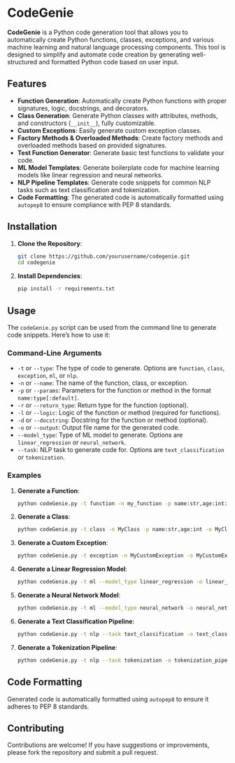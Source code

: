 # CodeGenie

**CodeGenie** is a Python code generation tool that allows you to automatically create Python functions, classes, exceptions, and various machine learning and natural language processing components. This tool is designed to simplify and automate code creation by generating well-structured and formatted Python code based on user input.

## Features

- **Function Generation**: Automatically create Python functions with proper signatures, logic, docstrings, and decorators.
- **Class Generation**: Generate Python classes with attributes, methods, and constructors (`__init__`), fully customizable.
- **Custom Exceptions**: Easily generate custom exception classes.
- **Factory Methods & Overloaded Methods**: Create factory methods and overloaded methods based on provided signatures.
- **Test Function Generator**: Generate basic test functions to validate your code.
- **ML Model Templates**: Generate boilerplate code for machine learning models like linear regression and neural networks.
- **NLP Pipeline Templates**: Generate code snippets for common NLP tasks such as text classification and tokenization.
- **Code Formatting**: The generated code is automatically formatted using `autopep8` to ensure compliance with PEP 8 standards.

## Installation

1. **Clone the Repository**:
    ```bash
    git clone https://github.com/yourusername/codegenie.git
    cd codegenie
    ```

2. **Install Dependencies**:
    ```bash
    pip install -r requirements.txt
    ```

## Usage

The `codeGenie.py` script can be used from the command line to generate code snippets. Here’s how to use it:

### Command-Line Arguments

- `-t` or `--type`: The type of code to generate. Options are `function`, `class`, `exception`, `ml`, or `nlp`.
- `-n` or `--name`: The name of the function, class, or exception.
- `-p` or `--params`: Parameters for the function or method in the format `name:type[:default]`.
- `-r` or `--return_type`: Return type for the function (optional).
- `-l` or `--logic`: Logic of the function or method (required for functions).
- `-d` or `--docstring`: Docstring for the function or method (optional).
- `-o` or `--output`: Output file name for the generated code.
- `--model_type`: Type of ML model to generate. Options are `linear_regression` or `neural_network`.
- `--task`: NLP task to generate code for. Options are `text_classification` or `tokenization`.

### Examples

1. **Generate a Function**:
    ```bash
    python codeGenie.py -t function -n my_function -p name:str,age:int:25 -r str -l "return f'Name: {name}, Age: {age}'" -d "Returns a formatted string with name and age" -o my_function.py
    ```

2. **Generate a Class**:
    ```bash
    python codeGenie.py -t class -n MyClass -p name:str,age:int -o MyClass.py
    ```

3. **Generate a Custom Exception**:
    ```bash
    python codeGenie.py -t exception -n MyCustomException -o MyCustomException.py
    ```

4. **Generate a Linear Regression Model**:
    ```bash
    python codeGenie.py -t ml --model_type linear_regression -o linear_regression.py
    ```

5. **Generate a Neural Network Model**:
    ```bash
    python codeGenie.py -t ml --model_type neural_network -o neural_network.py
    ```

6. **Generate a Text Classification Pipeline**:
    ```bash
    python codeGenie.py -t nlp --task text_classification -o text_classification_pipeline.py
    ```

7. **Generate a Tokenization Pipeline**:
    ```bash
    python codeGenie.py -t nlp --task tokenization -o tokenization_pipeline.py
    ```

## Code Formatting

Generated code is automatically formatted using `autopep8` to ensure it adheres to PEP 8 standards.

## Contributing

Contributions are welcome! If you have suggestions or improvements, please fork the repository and submit a pull request.
